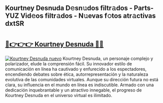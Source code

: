## Kourtney Desnuda D𝚎sn𝚞dos filtr𝚊dos - Parts-YUZ Vid𝚎os filtr𝚊dos - N𝚞evas f𝚘tos atr𝚊ctivas dxtSR

# <h2><a href="http://mbboil0.tromn.icu/?c=Kourtney+Desnuda">🔗👉👉👉 Kourtney Desnuda 🔗🔗</a></h2>

[![Kourtney Desnuda nuevo](https://i.imgur.com/pEAQMta.gif)](http://mbboil0.tromn.icu/?c=Kourtney+Desnuda)
Kourtney Desnuda, un personaje complejo y polarizador, elude la comprensión fácil. Su innovador estilo de comunicación en línea ha cautivado y enfurecido a los espectadores, encendiendo debates sobre ética, autorrepresentación y la naturaleza evolutiva de las comunidades virtuales. Aunque su dirección futura no está clara, su influencia en el mundo en línea es indiscutible. Armado con una dedicación inquebrantable y un atractivo innegable, el progreso de Kourtney Desnuda en el universo virtual es ilimitado.
